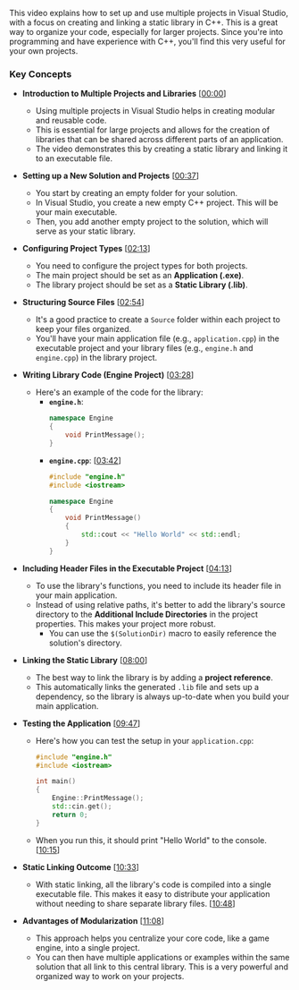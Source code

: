 This video explains how to set up and use multiple projects in Visual Studio, with a focus on creating and linking a static library in C++. This is a great way to organize your code, especially for larger projects. Since you're into programming and have experience with C++, you'll find this very useful for your own projects.

### Key Concepts

  * **Introduction to Multiple Projects and Libraries** \[[00:00](http://www.youtube.com/watch?v=Wt4dxDNmDA8&t=0)\]

      * Using multiple projects in Visual Studio helps in creating modular and reusable code.
      * This is essential for large projects and allows for the creation of libraries that can be shared across different parts of an application.
      * The video demonstrates this by creating a static library and linking it to an executable file.

  * **Setting up a New Solution and Projects** \[[00:37](http://www.youtube.com/watch?v=Wt4dxDNmDA8&t=37)\]

      * You start by creating an empty folder for your solution.
      * In Visual Studio, you create a new empty C++ project. This will be your main executable.
      * Then, you add another empty project to the solution, which will serve as your static library.

  * **Configuring Project Types** \[[02:13](http://www.youtube.com/watch?v=Wt4dxDNmDA8&t=133)\]

      * You need to configure the project types for both projects.
      * The main project should be set as an **Application (.exe)**.
      * The library project should be set as a **Static Library (.lib)**.

  * **Structuring Source Files** \[[02:54](http://www.youtube.com/watch?v=Wt4dxDNmDA8&t=174)\]

      * It's a good practice to create a `Source` folder within each project to keep your files organized.
      * You'll have your main application file (e.g., `application.cpp`) in the executable project and your library files (e.g., `engine.h` and `engine.cpp`) in the library project.

  * **Writing Library Code (Engine Project)** \[[03:28](http://www.youtube.com/watch?v=Wt4dxDNmDA8&t=208)\]

      * Here's an example of the code for the library:
          * **`engine.h`**:
            ```cpp
            namespace Engine
            {
                void PrintMessage();
            }
            ```
          * **`engine.cpp`**: \[[03:42](http://www.youtube.com/watch?v=Wt4dxDNmDA8&t=222)\]
            ```cpp
            #include "engine.h"
            #include <iostream>

            namespace Engine
            {
                void PrintMessage()
                {
                    std::cout << "Hello World" << std::endl;
                }
            }
            ```

  * **Including Header Files in the Executable Project** \[[04:13](http://www.youtube.com/watch?v=Wt4dxDNmDA8&t=253)\]

      * To use the library's functions, you need to include its header file in your main application.
      * Instead of using relative paths, it's better to add the library's source directory to the **Additional Include Directories** in the project properties. This makes your project more robust.
          * You can use the `$(SolutionDir)` macro to easily reference the solution's directory.

  * **Linking the Static Library** \[[08:00](http://www.youtube.com/watch?v=Wt4dxDNmDA8&t=480)\]

      * The best way to link the library is by adding a **project reference**.
      * This automatically links the generated `.lib` file and sets up a dependency, so the library is always up-to-date when you build your main application.

  * **Testing the Application** \[[09:47](http://www.youtube.com/watch?v=Wt4dxDNmDA8&t=587)\]

      * Here's how you can test the setup in your `application.cpp`:
        ```cpp
        #include "engine.h"
        #include <iostream>

        int main()
        {
            Engine::PrintMessage();
            std::cin.get();
            return 0;
        }
        ```
      * When you run this, it should print "Hello World" to the console. \[[10:15](http://www.youtube.com/watch?v=Wt4dxDNmDA8&t=615)\]

  * **Static Linking Outcome** \[[10:33](http://www.youtube.com/watch?v=Wt4dxDNmDA8&t=633)\]

      * With static linking, all the library's code is compiled into a single executable file. This makes it easy to distribute your application without needing to share separate library files. \[[10:48](http://www.youtube.com/watch?v=Wt4dxDNmDA8&t=648)\]

  * **Advantages of Modularization** \[[11:08](http://www.youtube.com/watch?v=Wt4dxDNmDA8&t=668)\]

      * This approach helps you centralize your core code, like a game engine, into a single project.
      * You can then have multiple applications or examples within the same solution that all link to this central library. This is a very powerful and organized way to work on your projects.
